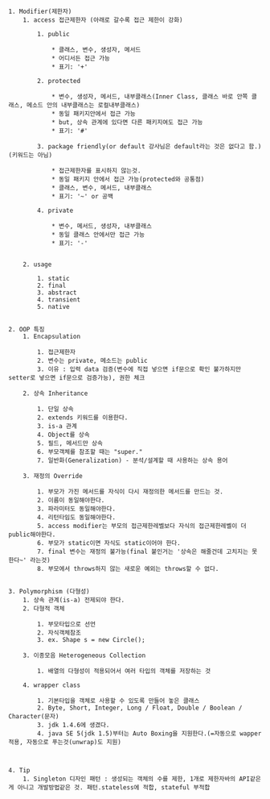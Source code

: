 
	1. Modifier(제한자)
		1. access 접근제한자 (아래로 갈수록 접근 제한이 강화)

			1. public

				* 클래스, 변수, 생성자, 메서드
				* 어디서든 접근 가능
				* 표기: '+'

			2. protected

				* 변수, 생성자, 메서드, 내부클래스(Inner Class, 클래스 바로 안쪽 클래스, 메소드 안의 내부클래스는 로컬내부클래스)
				* 동일 패키지안에서 접근 가능
				* but, 상속 관계에 있다면 다른 패키지여도 접근 가능
				* 표기: '#'

			3. package friendly(or default 강사님은 default라는 것은 없다고 함.)(키워드는 아님)

				* 접근제한자를 표시하지 않는것.
				* 동일 패키지 안에서 접근 가능(protected와 공통점)
				* 클래스, 변수, 메서드, 내부클래스
				* 표기: '~' or 공백

			4. private

				* 변수, 메서드, 생성자, 내부클래스
				* 동일 클래스 안에서만 접근 가능
				* 표기: '-'


		2. usage

			1. static
			2. final
			3. abstract
			4. transient
			5. native


	2. OOP 특징
		1. Encapsulation

			1. 접근제한자
			2. 변수는 private, 메소드는 public
			3. 이유 : 입력 data 검증(변수에 직접 넣으면 if문으로 확인 불가하지만 setter로 넣으면 if문으로 검증가능), 권한 체크

		2. 상속 Inheritance

			1. 단일 상속
			2. extends 키워드를 이용한다.
			3. is-a 관계
			4. Object를 상속
			5. 필드, 메서드만 상속
			6. 부모객체를 참조할 때는 "super."
			7. 일반화(Generalization) - 분석/설계할 때 사용하는 상속 용어

		3. 재정의 Override

			1. 부모가 가진 메서드를 자식이 다시 재정의한 메서드를 만드는 것.
			2. 이름이 동일해야한다.
			3. 파라미터도 동일해야한다.
			4. 리턴타임도 동일해야한다.
			5. access modifier는 부모의 접근제한레벨보다 자식의 접근제한레벨이 더 public해야한다.
			6. 부모가 static이면 자식도 static이어야 한다.
			7. final 변수는 재정의 불가능(final 붙인거는 '상속은 해줄건데 고치지는 못한다~' 라는것)
			8. 부모에서 throws하지 않는 새로운 예외는 throws할 수 없다.


	3. Polymorphism (다형성)
		1. 상속 관계(is-a) 전제되야 한다.
		2. 다형적 객체

			1. 부모타입으로 선언
			2. 자식객체참조
			3. ex. Shape s = new Circle();

		3. 이종모음 Heterogeneous Collection

			1. 배열의 다형성이 적용되어서 여러 타입의 객체를 저장하는 것

		4. wrapper class

			1. 기본타입을 객체로 사용할 수 있도록 만들어 놓은 클래스
			2. Byte, Short, Integer, Long / Float, Double / Boolean / Character(문자)
			3. jdk 1.4.6에 생겼다.
			4. java SE 5(jdk 1.5)부터는 Auto Boxing을 지원한다.(=자동으로 wapper 적용, 자동으로 푸는것(unwrap)도 지원)



	4. Tip
		1. Singleton 디자인 패턴 : 생성되는 객체의 수를 제한, 1개로 제한자바의 API같은게 아니고 개발방법같은 것. 패턴.stateless에 적합, stateful 부적합


